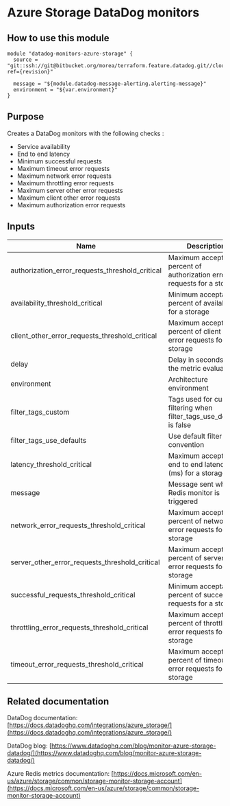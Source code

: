 Azure Storage DataDog monitors
==============================

How to use this module
----------------------

```
module "datadog-monitors-azure-storage" {
  source = "git::ssh://git@bitbucket.org/morea/terraform.feature.datadog.git//cloud/azure/storage?ref={revision}"

  message = "${module.datadog-message-alerting.alerting-message}"
  environment = "${var.environment}"
}
```

Purpose
-------
Creates a DataDog monitors with the following checks :

* Service availability
* End to end latency
* Minimum successful requests
* Maximum timeout error requests
* Maximum network error requests
* Maximum throttling error requests
* Maximum server other error requests
* Maximum client other error requests
* Maximum authorization error requests

Inputs
------

| Name | Description | Type | Default | Required |
|------|-------------|:----:|:-----:|:-----:|
| authorization_error_requests_threshold_critical | Maximum acceptable percent of authorization error requests for a storage | string | `15` | no |
| availability_threshold_critical | Minimum acceptable percent of availability for a storage | string | `90` | no |
| client_other_error_requests_threshold_critical | Maximum acceptable percent of client other error requests for a storage | string | `15` | no |
| delay | Delay in seconds for the metric evaluation | string | `600` | no |
| environment | Architecture environment | string | - | yes |
| filter_tags_custom | Tags used for custom filtering when filter_tags_use_defaults is false | string | `*` | no |
| filter_tags_use_defaults | Use default filter tags convention | string | `true` | no |
| latency_threshold_critical | Maximum acceptable end to end latency (ms) for a storage | string | `1000` | no |
| message | Message sent when a Redis monitor is triggered | string | - | yes |
| network_error_requests_threshold_critical | Maximum acceptable percent of network error requests for a storage | string | `5` | no |
| server_other_error_requests_threshold_critical | Maximum acceptable percent of server other error requests for a storage | string | `10` | no |
| successful_requests_threshold_critical | Minimum acceptable percent of successful requests for a storage | string | `90` | no |
| throttling_error_requests_threshold_critical | Maximum acceptable percent of throttling error requests for a storage | string | `10` | no |
| timeout_error_requests_threshold_critical | Maximum acceptable percent of timeout error requests for a storage | string | `5` | no |

Related documentation
---------------------

DataDog documentation: [https://docs.datadoghq.com/integrations/azure_storage/](https://docs.datadoghq.com/integrations/azure_storage/)

DataDog blog: [https://www.datadoghq.com/blog/monitor-azure-storage-datadog/](https://www.datadoghq.com/blog/monitor-azure-storage-datadog/)

Azure Redis metrics documentation: [https://docs.microsoft.com/en-us/azure/storage/common/storage-monitor-storage-account](https://docs.microsoft.com/en-us/azure/storage/common/storage-monitor-storage-account)

